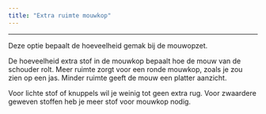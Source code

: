 ```yaml
---
title: "Extra ruimte mouwkop"
---
```


***

Deze optie bepaalt de hoeveelheid gemak bij de mouwopzet.

<Note>

De hoeveelheid extra stof in de mouwkop bepaalt hoe de mouw van de schouder rolt.
Meer ruimte zorgt voor een ronde mouwkop, zoals je zou zien op een jas. Minder ruimte geeft de mouw een platter aanzicht.

Voor lichte stof of knuppels wil je weinig tot geen extra rug. Voor zwaardere geweven stoffen heb je meer stof voor mouwkop nodig.

</Note>




